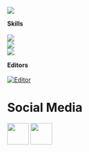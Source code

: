![](https://raw.githubusercontent.com/pyAref/pyAref/main/ar_gif.gif)

**Skills** <br /><br />
[![](https://skillicons.dev/icons?i=js,ts,html,css,bootstrap,nodejs)](https://skillicons.dev)<br/>
[![](https://skillicons.dev/icons?i=python,react,materialui,github,docker,linux)](https://skillicons.dev)<br />
[![](https://skillicons.dev/icons?i=deno,webpack,bash,ps,ae)](https://skillicons.dev)<br />


**Editors** <br/> <br />
[![Editor](https://skillicons.dev/icons?i=vscode,vim)](https://skillicons.dev)
	
# Social Media 
 [<img width="50" height="50" src="https://github.com/gauravghongde/social-icons/blob/master/PNG/Color/Gmail.png">](arefrasti91@gmail.com)
 [<img width="50" height="50" src="https://github.com/gauravghongde/social-icons/blob/master/PNG/Color/Telegram.png">](http://t.me/arefinit)
